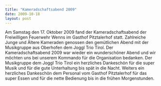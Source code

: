 ```yaml
---
title: "Kameradschaftsabend 2009"
date: 2009-10-18
layout: post
---
```


Am Samstag den 17. Oktober 2009 fand der Kameradschaftsabend der Freiwilligen Feuerwehr Wenns im Gasthof Pitztalerhof statt. Zahlreiche Junge und Ältere Kameraden genossen den gemütlichen Abend mit der Musikgruppe aus Oberhofen dem Joggl Trio Tirol. Der Kameradschaftsabend 2009 war wieder ein wunderschöner Abend und wir möchten uns bei unserem Kommando für die Organisation bedanken. Der Musikgruppe dem Joggl Trio Tirol ein herzliches Dankeschön für die super Musik und für die gute Unterhaltung bis spät in die Nacht.
Weiters ein herzliches Dankeschön dem Personal vom Gasthof Pitztalerhof für das super Essen und für die nette Bedienung bis in die frühen Morgenstunden.